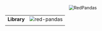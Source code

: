 <div align="center">
  <img src="/Users/giulia/red-pandas/redpandas2.png" alt="RedPandas">
</div>


| | |
| --- | --- |
| **Library** | ![red-pandas](https://img.shields.io/badge/red-pandas-red) |
| | |
